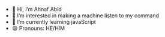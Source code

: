 - 👋 Hi, I’m Ahnaf Abid
- 👀 I’m interested in making a machine listen to my command
- 🌱 I’m currently learning javaScript
- 😄 Pronouns: HE/HIM

<!---
d0ub1e-A/d0ub1e-A is a ✨ special ✨ repository because its `README.md` (this file) appears on your GitHub profile.
You can click the Preview link to take a look at your changes.
--->
